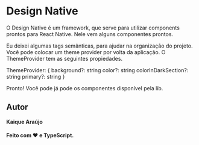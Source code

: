 # Design Native 

O Design Native é um framework, que serve para utilizar components prontos
para React Native. Nele vem alguns componentes prontos.

Eu deixei algumas tags semânticas, para ajudar na organização do projeto.
Você pode colocar um theme provider por volta da aplicação.
O ThemeProvider tem as seguintes propiedades.

ThemeProvider: {
  background?: string
  color?: string
  colorInDarkSection?: string
  primary?: string
}

Pronto! Você pode já pode os componentes disponível pela lib.

## Autor

**Kaique Araújo**

<h4>Feito com ❤️ e TypeScript.</h4>